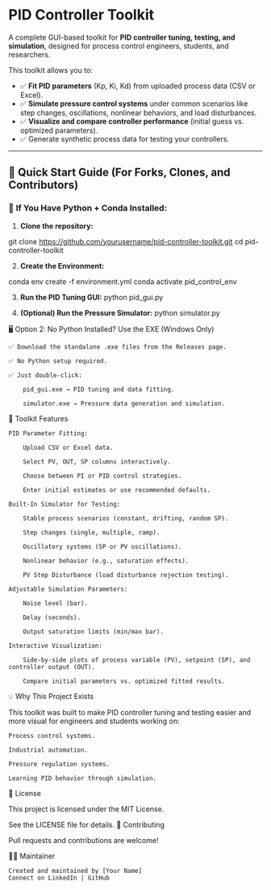# PID Controller Toolkit

A complete GUI-based toolkit for **PID controller tuning, testing, and simulation**, designed for process control engineers, students, and researchers.

This toolkit allows you to:
- ✅ **Fit PID parameters** (Kp, Ki, Kd) from uploaded process data (CSV or Excel).
- ✅ **Simulate pressure control systems** under common scenarios like step changes, oscillations, nonlinear behaviors, and load disturbances.
- ✅ **Visualize and compare controller performance** (initial guess vs. optimized parameters).
- ✅ Generate synthetic process data for testing your controllers.

---

## 🚀 Quick Start Guide (For Forks, Clones, and Contributors)

### 🐍 **If You Have Python + Conda Installed:**

1. **Clone the repository:**

git clone https://github.com/yourusername/pid-controller-toolkit.git
cd pid-controller-toolkit

2. **Create the Environment:**

conda env create -f environment.yml
conda activate pid_control_env

3. **Run the PID Tuning GUI:**
python pid_gui.py

4. **(Optional) Run the Pressure Simulator:**
python simulator.py


🖥️ Option 2: No Python Installed? Use the EXE (Windows Only)

    ✅ Download the standalone .exe files from the Releases page.

    ✅ No Python setup required.

    ✅ Just double-click:

        pid_gui.exe → PID tuning and data fitting.

        simulator.exe → Pressure data generation and simulation.

🧪 Toolkit Features

    PID Parameter Fitting:

        Upload CSV or Excel data.

        Select PV, OUT, SP columns interactively.

        Choose between PI or PID control strategies.

        Enter initial estimates or use recommended defaults.

    Built-In Simulator for Testing:

        Stable process scenarios (constant, drifting, random SP).

        Step changes (single, multiple, ramp).

        Oscillatory systems (SP or PV oscillations).

        Nonlinear behavior (e.g., saturation effects).

        PV Step Disturbance (load disturbance rejection testing).

    Adjustable Simulation Parameters:

        Noise level (bar).

        Delay (seconds).

        Output saturation limits (min/max bar).

    Interactive Visualization:

        Side-by-side plots of process variable (PV), setpoint (SP), and controller output (OUT).

        Compare initial parameters vs. optimized fitted results.

💡 Why This Project Exists

This toolkit was built to make PID controller tuning and testing easier and more visual for engineers and students working on:

    Process control systems.

    Industrial automation.

    Pressure regulation systems.

    Learning PID behavior through simulation.


📜 License

This project is licensed under the MIT License.

See the LICENSE file for details.
🤝 Contributing

Pull requests and contributions are welcome!


🧑‍💻 Maintainer

    Created and maintained by [Your Name]
    Connect on LinkedIn | GitHub